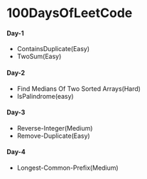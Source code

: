 # 100DaysOfLeetCode

#### Day-1 
* ContainsDuplicate(Easy)
* TwoSum(Easy)

#### Day-2
* Find Medians Of Two Sorted Arrays(Hard)
* IsPalindrome(easy)

#### Day-3
* Reverse-Integer(Medium)
* Remove-Duplicate(Easy)

#### Day-4
* Longest-Common-Prefix(Medium)
